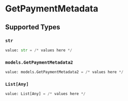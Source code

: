# GetPaymentMetadata


## Supported Types

### `str`

```python
value: str = /* values here */
```

### `models.GetPaymentMetadata2`

```python
value: models.GetPaymentMetadata2 = /* values here */
```

### `List[Any]`

```python
value: List[Any] = /* values here */
```

